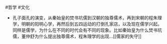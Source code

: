 #哲学 #文化 
- 孔子面孔的演变，从秦始皇的焚书坑儒到汉朝的独尊儒术，再到宋朝的程朱理学，明朝的阳明心学，再然后到五四运动的打倒孔家店，以及现在儒学兴起。同样是儒学，为什么在不同的时代会有不同的现象。比如秦始皇为什么焚书坑儒，董仲舒为什么提出独尊儒术，程朱理学的出现...[[儒家的失守]]





